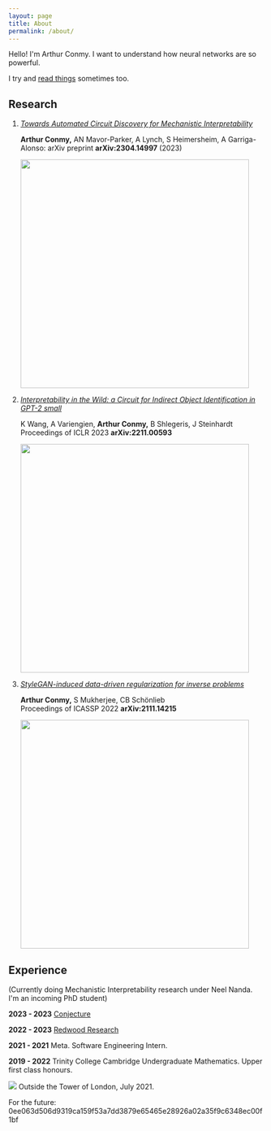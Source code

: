 ```yaml
---
layout: page
title: About
permalink: /about/
---
```


Hello! I'm Arthur Conmy. I want to understand how neural networks are so powerful.

<!-- Hello! I'm Arthur Conmy. I finished my undergraduate maths degree at Trinity College, Cambridge in June 2022. I am hoping to do as much good as possible - I am working on the alignment problem. I am interning at [Redwood Research](https://www.redwoodresearch.org/) in Berkeley, California. -->

I try and [read things]() sometimes too.

## Research 

<!-- For an up-to-date summary, see my <a href="https://scholar.google.com/citations?user=DS2Cx2sAAAAJ">Google Scholar</a>. -->

1. [<i>Towards Automated Circuit Discovery for Mechanistic Interpretability</i>](https://arxiv.org/abs/2304.14997) 

   **Arthur Conmy,** AN Mavor-Parker, A Lynch, S Heimersheim, A Garriga-Alonso:
   arXiv preprint **arXiv:2304.14997** (2023)

   <img src="../assets/papers/acdc_finds_subgraph.png" width="450">

2. [<i>Interpretability in the Wild: a Circuit for Indirect Object Identification in GPT-2 small</i>](https://arxiv.org/abs/2211.00593) 

   K Wang, A Variengien, **Arthur Conmy,** B Shlegeris, J Steinhardt  
   Proceedings of ICLR 2023 **arXiv:2211.00593**

   <img src="../assets/papers/ioi_circuit.png" width="450">

3. [<i>StyleGAN-induced data-driven regularization for inverse problems</i>](https://arxiv.org/abs/2111.14215)

   **Arthur Conmy,** S Mukherjee, CB Schönlieb  
   Proceedings of ICASSP 2022 **arXiv:2111.14215**

   <img src="../assets/papers/lbrgm.jpeg" width="450">

## Experience

<!-- <h3>Present: incoming Mechanistic Interpretability PhD student</h3> -->

(Currently doing Mechanistic Interpretability research under Neel Nanda. I'm an incoming PhD student)

<b>2023 - 2023</b> <a href="https://conjecture.dev/">Conjecture</a>


<b>2022 - 2023</b> <a href="https://www.redwoodresearch.org/">Redwood Research</a>


<b>2021 - 2021</b> Meta. Software Engineering Intern.


<b>2019 - 2022</b> Trinity College Cambridge Undergraduate Mathematics. Upper first class honours.

<!-- ## Other things
Everything else is a <a href = "/">post</a>. -->

<img src="../assets/tower.jpeg">
Outside the Tower of London, July 2021.

For the future: 0ee063d506d9319ca159f53a7dd3879e65465e28926a02a35f9c6348ec00f1bf

<!-- [^fn1]: We put together a workshop on AI Safety too, loo. -->
<!-- <details><summary>Click to expand!</summary> Here is some more text</details> -->
<!-- [jekyll-organization]: https://github.com/jekyll -->
<!-- <html> -->
<!-- <body> -->
<!--  -->
<!-- {% include text-expand.html %} -->
<!-- </body> -->
<!-- </html> -->
